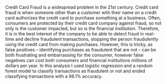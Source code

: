 Credit Card Fraud is a widespread problem in the 21st century. Credit card fraud is when someone other than a customer with their name on a credit card authorizes the credit card to purchase something at a business. Often, consumers are protected by their credit card company against fraud, so not only is the customer impacted, but so is the financial institution. Therefore, it is in the best interest of the company to be able to detect fraud in real-time and decline fraudulent transactions, stopping the person fraudulently using the credit card from making purchases. However, this is tricky, as false positives – identifying purchases as fraudulent that are not – can be both frustrating and embarrassing for the consumer, however false negatives can cost both consumers and financial institutions millions of dollars per year.  In this analysis I used logistic regression and a random forest model to classify transactions as fraudulent or not and ended classifying transactions with a 98.1% accuracy. 
